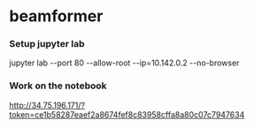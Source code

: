 # beamformer


### Setup jupyter lab
jupyter lab --port 80 --allow-root --ip=10.142.0.2 --no-browser


### Work on the notebook
http://34.75.196.171/?token=ce1b58287eaef2a8674fef8c83958cffa8a80c07c7947634
